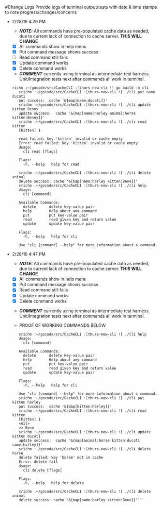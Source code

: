 #Change Logs
Provide logs of terminal output/tests with date & time stamps to note progress/changes/concerns

- 2/28/19 4:29 PM

    * _**NOTE:**_ All commands have pre-populated cache data as needed, due to current lack of connection to cache server. **THIS WILL CHANGE**
    
    - [x] All commands show in help menu
    - [x] Put command message shows success
    - [ ] Read command still fails
    - [x] Update command works
    - [x] Delete command works
    
    * _**COMMENT**_ currently using terminal as intermediate test harness. Unit/Integration tests next after commands all work in terminal.
    
    ```
    richm :~/gocode/src/CacheCLI :[thurs-new-cli !] go build -o cli
       srichm :~/gocode/src/CacheCLI :[thurs-new-cli !] ./cli put name ducati
       put success:  cache '&{map[name:ducati]}' 
       srichm :~/gocode/src/CacheCLI :[thurs-new-cli !] ./cli update kitten Benny
       update success:  cache '&{map[name:harley animal:horse kitten:Benny]}' 
       srichm :~/gocode/src/CacheCLI :[thurs-new-cli !] ./cli read kitten
       [kitten] 1
       
       read failed: key 'kitten' invalid or cache empty
       Error: read failed: key 'kitten' invalid or cache empty
       Usage:
         cli read [flags]
       
       Flags:
         -h, --help   help for read
       
       srichm :~/gocode/src/CacheCLI :[thurs-new-cli !] ./cli delete animal
       delete success: cache '&{map[name:harley kitten:Bene]}' 
       srichm :~/gocode/src/CacheCLI :[thurs-new-cli !] ./cli help
       Usage:
         cli [command]
       
       Available Commands:
         delete      delete key-value pair
         help        Help about any command
         put         put key-value pair
         read        read given key and return value
         update      update key-value pair
       
       Flags:
         -h, --help   help for cli
       
       Use "cli [command] --help" for more information about a command.
   ```
- 2/28/19 4:47 PM

    * _**NOTE:**_ All commands have pre-populated cache data as needed, due to current lack of connection to cache server. **THIS WILL CHANGE**
    
    - [x] All commands show in help menu
    - [x] Put command message shows success
    - [x] Read command still fails
    - [x] Update command works
    - [x] Delete command works
    
    * _**COMMENT**_ currently using terminal as intermediate test harness. Unit/Integration tests next after commands all work in terminal.
    
    * PROOF OF WORKING COMMANDS BELOW
    
    ```srichm :~/gocode/src/CacheCLI :[thurs-new-cli !] go build -o cli
       srichm :~/gocode/src/CacheCLI :[thurs-new-cli !] ./cli help
       Usage:
         cli [command]
       
       Available Commands:
         delete      delete key-value pair
         help        Help about any command
         put         put key-value pair
         read        read given key and return value
         update      update key-value pair
       
       Flags:
         -h, --help   help for cli
       
       Use "cli [command] --help" for more information about a command.
       srichm :~/gocode/src/CacheCLI :[thurs-new-cli !] ./cli put kitten harley
       put success:  cache '&{map[kitten:harley]}' 
       srichm :~/gocode/src/CacheCLI :[thurs-new-cli !] ./cli read kitten
       [kitten] 1
       <nil>
       >> Bene
       srichm :~/gocode/src/CacheCLI :[thurs-new-cli !] ./cli update kitten ducati
       update success:  cache '&{map[animal:horse kitten:ducati name:harley]}' 
       srichm :~/gocode/src/CacheCLI :[thurs-new-cli !] ./cli delete horse
       delete failed: key 'horse' not in cache
       Error: delete fail
       Usage:
         cli delete [flags]
       
       Flags:
         -h, --help   help for delete
       
       srichm :~/gocode/src/CacheCLI :[thurs-new-cli !] ./cli delete animal
       delete success: cache '&{map[name:harley kitten:Bene]}'```